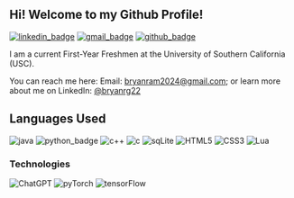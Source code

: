 ## Hi! Welcome to my Github Profile!

[![linkedin_badge]](https://linkedin.com/in/bryanrg22)  [![gmail_badge]](mailto:bryanram2024@gmail.com) [![github_badge]](http://www.github.com/bryanrg22)

I am a current First-Year Freshmen at the University of Southern California (USC).

You can reach me here: Email: [bryanram2024@gmail.com](mailto:bryanram2024@gmail.com);   or learn more about me on LinkedIn: [@bryanrg22](linkedin.com/in/bryanrg22)

## Languages Used
![java] ![python_badge] ![c++] ![c] ![sqLite] ![HTML5] ![CSS3] ![Lua]

### Technologies
![ChatGPT] ![pyTorch] ![tensorFlow]



[linkedin_badge]: https://img.shields.io/badge/LinkedIn-0077B5?style=for-the-badge&logo=linkedin&logoColor=white
[gmail_badge]: https://img.shields.io/badge/Gmail-D14836?style=for-the-badge&logo=gmail&logoColor=white
[github_badge]: https://img.shields.io/badge/GitHub-100000?style=for-the-badge&logo=github&logoColor=white

[java]: https://img.shields.io/badge/java-%23ED8B00.svg?style=for-the-badge&logo=openjdk&logoColor=white
[python_badge]: https://img.shields.io/badge/python-3670A0?style=for-the-badge&logo=python&logoColor=ffdd54
[c++]: https://img.shields.io/badge/c++-%2300599C.svg?style=for-the-badge&logo=c%2B%2B&logoColor=white
[c]: https://img.shields.io/badge/c-%2300599C.svg?style=for-the-badge&logo=c&logoColor=white
[sqLite]: https://img.shields.io/badge/sqlite-%2307405e.svg?style=for-the-badge&logo=sqlite&logoColor=white
[HTML5]:https://img.shields.io/badge/html5-%23E34F26.svg?style=for-the-badge&logo=html5&logoColor=white
[CSS3]:https://img.shields.io/badge/css3-%231572B6.svg?style=for-the-badge&logo=css3&logoColor=white
[Lua]:https://img.shields.io/badge/lua-%232C2D72.svg?style=for-the-badge&logo=lua&logoColor=white

[ChatGPT]:https://img.shields.io/badge/chatGPT-74aa9c?style=for-the-badge&logo=openai&logoColor=white
[pyTorch]:https://img.shields.io/badge/PyTorch-%23EE4C2C.svg?style=for-the-badge&logo=PyTorch&logoColor=white
[tensorFlow]:https://img.shields.io/badge/TensorFlow-%23FF6F00.svg?style=for-the-badge&logo=TensorFlow&logoColor=white:
